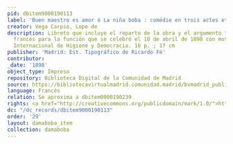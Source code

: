 ```yaml
---
pid: dbitem9000190113
label: 'Buen maestro es amor ó La niña boba : comédie en trois actes et en vers [libreto]'
creator: Vega Carpio, Lope de
description: Libreto que incluye el reparto de la obra y el argumento traducido al
  francés para la función que se celebró el 10 de abril de 1898 con motivo del Congreso
  Internacional de Higiene y Democracia. 16 p. ; 17 cm
publisher: 'Madrid: Est. Tipográfico de Ricardo Fé'
contributor:
_date: '1898'
object_type: Impreso
repository: Biblioteca Digital de la Comunidad de Madrid
source: https://bibliotecavirtualmadrid.comunidad.madrid/bvmadrid_publicacion/es/consulta/registro.do?id=25680
language: Francés
relation: Se aproxima a dbitem0000190239
rights: <a href="http://creativecommons.org/publicdomain/mark/1.0/">http://creativecommons.org/publicdomain/mark/1.0/</a>
dc: "/dc_records/dbitem9000190113"
order: '29'
layout: damaboba_item
collection: damaboba
---
```


